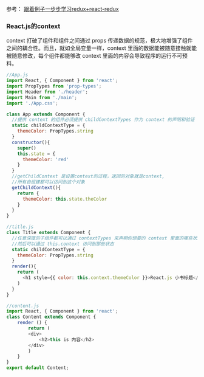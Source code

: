 参考：
[跟着例子一步步学习redux+react-redux](https://www.javascriptcn.com/read-6355.html)

### React.js的context  
context 打破了组件和组件之间通过 props 传递数据的规范，极大地增强了组件之间的耦合性。而且，就如全局变量一样，context 里面的数据能被随意接触就能被随意修改，每个组件都能够改 context 里面的内容会导致程序的运行不可预料。

```javascript
//App.js
import React, { Component } from 'react';
import PropTypes from 'prop-types';
import Header from './header';
import Main from './main';
import './App.css';

class App extends Component {
  //提供 context 的组件必须提供 childContextTypes 作为 context 的声明和验证
  static childContextType = {
    themeColor: PropTypes.string
  }
  constructor(){
    super()
    this.state = {
      themeColor: 'red'
    }
  }
  //getChildContext 是设置context的过程，返回的对象就是context,
  //所有自组建都可以访问到这个对象
  getChildContext(){
    return {
      themeColor: this.state.theColor
    }
  }
}
```
```javascript
//title.js
class Title extends Component {
  //任意深度的子组件都可以通过 contextTypes 来声明你想要的 context 里面的哪些状态，
  //然后可以通过 this.context 访问到那些状态
  static childContextType = {
    themeColor: PropTypes.string
  }
  render(){
    return (
      <h1 style={{ color: this.context.themeColor }}>React.js 小书标题</h1>
    )
  }
}

```
```javascript
//content.js
import React, { Component } from 'react';
class Content extends Component {
    render () {
        return (
        <div>
            <h2>this is 内容</h2>
        </div>
        )
    }
}
export default Content;

```
